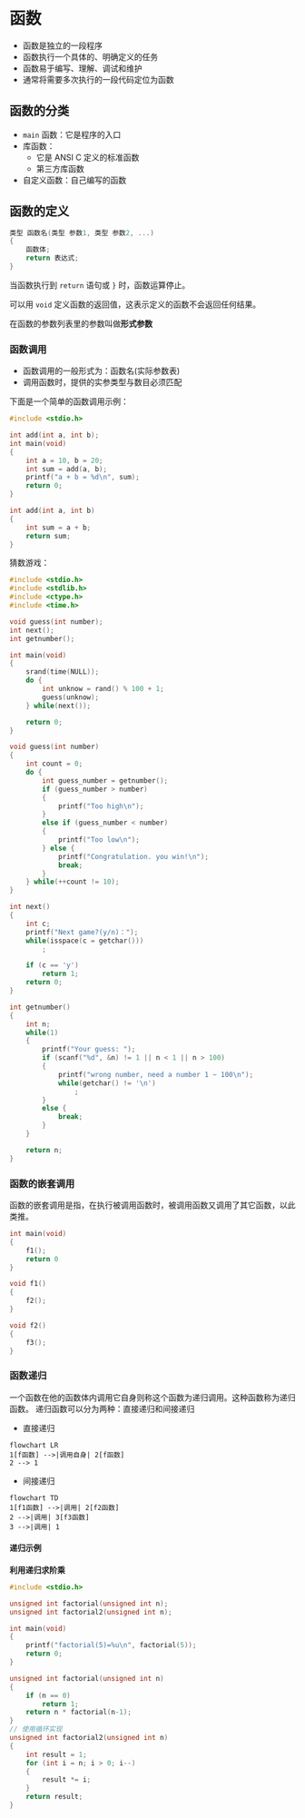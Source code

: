 # 函数

* 函数是独立的一段程序
* 函数执行一个具体的、明确定义的任务
* 函数易于编写、理解、调试和维护
* 通常将需要多次执行的一段代码定位为函数

## 函数的分类

* `main` 函数：它是程序的入口
* 库函数：
  * 它是 ANSI C 定义的标准函数
  * 第三方库函数
* 自定义函数：自己编写的函数

## 函数的定义

```c
类型 函数名(类型 参数1, 类型 参数2, ...)
{
    函数体;
    return 表达式;
}
```

当函数执行到 `return` 语句或 `}` 时，函数运算停止。

可以用 `void` 定义函数的返回值，这表示定义的函数不会返回任何结果。

在函数的参数列表里的参数叫做**形式参数**

### 函数调用

* 函数调用的一般形式为：函数名(实际参数表)
* 调用函数时，提供的实参类型与数目必须匹配

下面是一个简单的函数调用示例：
```c
#include <stdio.h>

int add(int a, int b);
int main(void)
{
    int a = 10, b = 20;
    int sum = add(a, b);
    printf("a + b = %d\n", sum);
    return 0;
}

int add(int a, int b) 
{
    int sum = a + b;
    return sum;
}
```


猜数游戏：
```c
#include <stdio.h>
#include <stdlib.h>
#include <ctype.h>
#include <time.h>

void guess(int number);
int next();
int getnumber();

int main(void)
{
    srand(time(NULL));
    do {
        int unknow = rand() % 100 + 1;
        guess(unknow);
    } while(next());

    return 0;
}

void guess(int number)
{
    int count = 0;
    do {
        int guess_number = getnumber();
        if (guess_number > number)
        {
            printf("Too high\n");
        } 
        else if (guess_number < number)
        {
            printf("Too low\n");
        } else {
            printf("Congratulation. you win!\n");
            break;
        } 
    } while(++count != 10);
}

int next() 
{
    int c;
    printf("Next game?(y/n)：");
    while(isspace(c = getchar()))
        ;

    if (c == 'y')
        return 1;
    return 0;
}

int getnumber() 
{
    int n;
    while(1)
    {
        printf("Your guess: ");
        if (scanf("%d", &n) != 1 || n < 1 || n > 100)
        {
            printf("wrong number, need a number 1 ~ 100\n");
            while(getchar() != '\n')
                ;
        }
        else {
            break;
        }
    }

    return n;
}
```

### 函数的嵌套调用
函数的嵌套调用是指，在执行被调用函数时，被调用函数又调用了其它函数，以此类推。
```c
int main(void)
{
    f1();
    return 0
}

void f1()
{
    f2();
}

void f2()
{
    f3();
}
```

### 函数递归
一个函数在他的函数体内调用它自身则称这个函数为递归调用。这种函数称为递归函数。
递归函数可以分为两种：直接递归和间接递归

* 直接递归
```mermaid
flowchart LR
1[f函数] -->|调用自身| 2[f函数]
2 --> 1
```

* 间接递归
```mermaid
flowchart TD
1[f1函数] -->|调用| 2[f2函数]
2 -->|调用| 3[f3函数]
3 -->|调用| 1
```

#### 递归示例
**利用递归求阶乘**
```c
#include <stdio.h>

unsigned int factorial(unsigned int n);
unsigned int factorial2(unsigned int n);

int main(void)
{
    printf("factorial(5)=%u\n", factorial(5));
    return 0;
}

unsigned int factorial(unsigned int n)
{
    if (n == 0)
        return 1;
    return n * factorial(n-1);
}
// 使用循环实现
unsigned int factorial2(unsigned int n)
{
    int result = 1;
    for (int i = n; i > 0; i--)
    {
        result *= i;
    }
    return result;
}
```